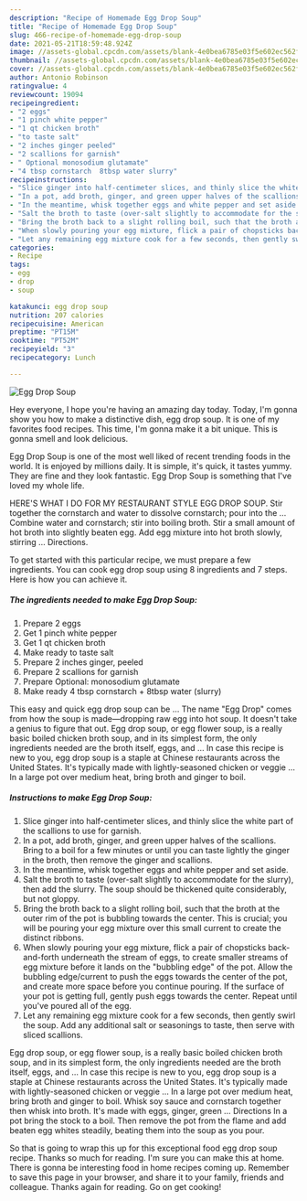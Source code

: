 ```yaml
---
description: "Recipe of Homemade Egg Drop Soup"
title: "Recipe of Homemade Egg Drop Soup"
slug: 466-recipe-of-homemade-egg-drop-soup
date: 2021-05-21T18:59:48.924Z
image: //assets-global.cpcdn.com/assets/blank-4e0bea6785e03f5e602ec562f230caae08da540cada707380b4fe1bbebba43da.png
thumbnail: //assets-global.cpcdn.com/assets/blank-4e0bea6785e03f5e602ec562f230caae08da540cada707380b4fe1bbebba43da.png
cover: //assets-global.cpcdn.com/assets/blank-4e0bea6785e03f5e602ec562f230caae08da540cada707380b4fe1bbebba43da.png
author: Antonio Robinson
ratingvalue: 4
reviewcount: 19094
recipeingredient:
- "2 eggs"
- "1 pinch white pepper"
- "1 qt chicken broth"
- "to taste salt"
- "2 inches ginger peeled"
- "2 scallions for garnish"
- " Optional monosodium glutamate"
- "4 tbsp cornstarch  8tbsp water slurry"
recipeinstructions:
- "Slice ginger into half-centimeter slices, and thinly slice the white part of the scallions to use for garnish."
- "In a pot, add broth, ginger, and green upper halves of the scallions. Bring to a boil for a few minutes or until you can taste lightly the ginger in the broth, then remove the ginger and scallions."
- "In the meantime, whisk together eggs and white pepper and set aside."
- "Salt the broth to taste (over-salt slightly to accommodate for the slurry), then add the slurry. The soup should be thickened quite considerably, but not gloppy."
- "Bring the broth back to a slight rolling boil, such that the broth at the outer rim of the pot is bubbling towards the center. This is crucial; you will be pouring your egg mixture over this small current to create the distinct ribbons."
- "When slowly pouring your egg mixture, flick a pair of chopsticks back-and-forth underneath the stream of eggs, to create smaller streams of egg mixture before it lands on the &#34;bubbling edge&#34; of the pot. Allow the bubbling edge/current to push the eggs towards the center of the pot, and create more space before you continue pouring. If the surface of your pot is getting full, gently push eggs towards the center. Repeat until you&#39;ve poured all of the egg."
- "Let any remaining egg mixture cook for a few seconds, then gently swirl the soup. Add any additional salt or seasonings to taste, then serve with sliced scallions."
categories:
- Recipe
tags:
- egg
- drop
- soup

katakunci: egg drop soup 
nutrition: 207 calories
recipecuisine: American
preptime: "PT15M"
cooktime: "PT52M"
recipeyield: "3"
recipecategory: Lunch

---
```



![Egg Drop Soup](//assets-global.cpcdn.com/assets/blank-4e0bea6785e03f5e602ec562f230caae08da540cada707380b4fe1bbebba43da.png)

Hey everyone, I hope you're having an amazing day today. Today, I'm gonna show you how to make a distinctive dish, egg drop soup. It is one of my favorites food recipes. This time, I'm gonna make it a bit unique. This is gonna smell and look delicious.

Egg Drop Soup is one of the most well liked of recent trending foods in the world. It is enjoyed by millions daily. It is simple, it's quick, it tastes yummy. They are fine and they look fantastic. Egg Drop Soup is something that I've loved my whole life.

HERE&#39;S WHAT I DO FOR MY RESTAURANT STYLE EGG DROP SOUP. Stir together the cornstarch and water to dissolve cornstarch; pour into the … Combine water and cornstarch; stir into boiling broth. Stir a small amount of hot broth into slightly beaten egg. Add egg mixture into hot broth slowly, stirring … Directions.


To get started with this particular recipe, we must prepare a few ingredients. You can cook egg drop soup using 8 ingredients and 7 steps. Here is how you can achieve it.

<!--inarticleads1-->

##### The ingredients needed to make Egg Drop Soup:

1. Prepare 2 eggs
1. Get 1 pinch white pepper
1. Get 1 qt chicken broth
1. Make ready to taste salt
1. Prepare 2 inches ginger, peeled
1. Prepare 2 scallions for garnish
1. Prepare  Optional: monosodium glutamate
1. Make ready 4 tbsp cornstarch + 8tbsp water (slurry)


This easy and quick egg drop soup can be … The name &#34;Egg Drop&#34; comes from how the soup is made—dropping raw egg into hot soup. It doesn&#39;t take a genius to figure that out. Egg drop soup, or egg flower soup, is a really basic boiled chicken broth soup, and in its simplest form, the only ingredients needed are the broth itself, eggs, and … In case this recipe is new to you, egg drop soup is a staple at Chinese restaurants across the United States. It&#39;s typically made with lightly-seasoned chicken or veggie … In a large pot over medium heat, bring broth and ginger to boil. 

<!--inarticleads2-->

##### Instructions to make Egg Drop Soup:

1. Slice ginger into half-centimeter slices, and thinly slice the white part of the scallions to use for garnish.
1. In a pot, add broth, ginger, and green upper halves of the scallions. Bring to a boil for a few minutes or until you can taste lightly the ginger in the broth, then remove the ginger and scallions.
1. In the meantime, whisk together eggs and white pepper and set aside.
1. Salt the broth to taste (over-salt slightly to accommodate for the slurry), then add the slurry. The soup should be thickened quite considerably, but not gloppy.
1. Bring the broth back to a slight rolling boil, such that the broth at the outer rim of the pot is bubbling towards the center. This is crucial; you will be pouring your egg mixture over this small current to create the distinct ribbons.
1. When slowly pouring your egg mixture, flick a pair of chopsticks back-and-forth underneath the stream of eggs, to create smaller streams of egg mixture before it lands on the &#34;bubbling edge&#34; of the pot. Allow the bubbling edge/current to push the eggs towards the center of the pot, and create more space before you continue pouring. If the surface of your pot is getting full, gently push eggs towards the center. Repeat until you&#39;ve poured all of the egg.
1. Let any remaining egg mixture cook for a few seconds, then gently swirl the soup. Add any additional salt or seasonings to taste, then serve with sliced scallions.


Egg drop soup, or egg flower soup, is a really basic boiled chicken broth soup, and in its simplest form, the only ingredients needed are the broth itself, eggs, and … In case this recipe is new to you, egg drop soup is a staple at Chinese restaurants across the United States. It&#39;s typically made with lightly-seasoned chicken or veggie … In a large pot over medium heat, bring broth and ginger to boil. Whisk soy sauce and cornstarch together then whisk into broth. It&#39;s made with eggs, ginger, green … Directions In a pot bring the stock to a boil. Then remove the pot from the flame and add beaten egg whites steadily, beating them into the soup as you pour. 

So that is going to wrap this up for this exceptional food egg drop soup recipe. Thanks so much for reading. I'm sure you can make this at home. There is gonna be interesting food in home recipes coming up. Remember to save this page in your browser, and share it to your family, friends and colleague. Thanks again for reading. Go on get cooking!
